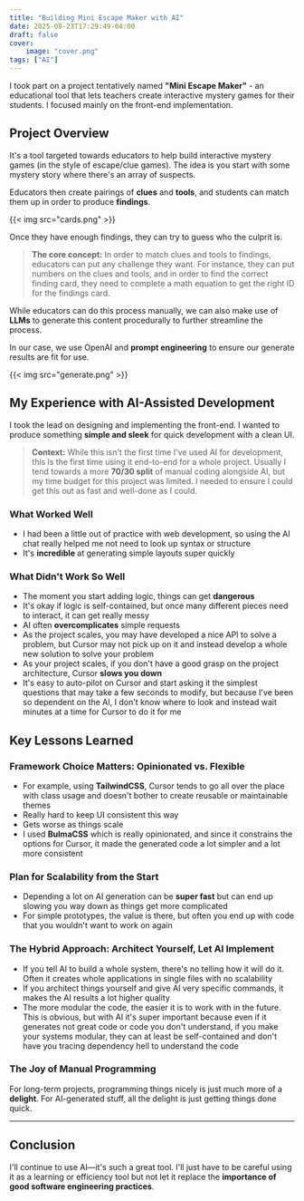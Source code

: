 ```yaml
---
title: "Building Mini Escape Maker with AI"
date: 2025-08-23T17:29:49-04:00
draft: false
cover:
    image: "cover.png"
tags: ["AI"]
---
```


I took part on a project tentatively named **"Mini Escape Maker"** - an educational tool that lets teachers create interactive mystery games for their students. I focused mainly on the front-end implementation.

## Project Overview

It's a tool targeted towards educators to help build interactive mystery games (in the style of escape/clue games). The idea is you start with some mystery story where there's an array of suspects. 

Educators then create pairings of **clues** and **tools**, and students can match them up in order to produce **findings**.

{{< img src="cards.png" >}}

Once they have enough findings, they can try to guess who the culprit is.

> **The core concept:** In order to match clues and tools to findings, educators can put any challenge they want. For instance, they can put numbers on the clues and tools, and in order to find the correct finding card, they need to complete a math equation to get the right ID for the findings card.

While educators can do this process manually, we can also make use of **LLMs** to generate this content procedurally to further streamline the process.

In our case, we use OpenAI and **prompt engineering** to ensure our generate results are fit for use.

{{< img src="generate.png" >}}

## My Experience with AI-Assisted Development

I took the lead on designing and implementing the front-end. I wanted to produce something **simple and sleek** for quick development with a clean UI.

> **Context:** While this isn't the first time I've used AI for development, this is the first time using it end-to-end for a whole project. Usually I tend towards a more **70/30 split** of manual coding alongside AI, but my time budget for this project was limited. I needed to ensure I could get this out as fast and well-done as I could.

### What Worked Well
- I had been a little out of practice with web development, so using the AI chat really helped me not need to look up syntax or structure
- It's **incredible** at generating simple layouts super quickly

### What Didn't Work So Well
- The moment you start adding logic, things can get **dangerous**
- It's okay if logic is self-contained, but once many different pieces need to interact, it can get really messy
- AI often **overcomplicates** simple requests
- As the project scales, you may have developed a nice API to solve a problem, but Cursor may not pick up on it and instead develop a whole new solution to solve your problem
- As your project scales, if you don't have a good grasp on the project architecture, Cursor **slows you down**
- It's easy to auto-pilot on Cursor and start asking it the simplest questions that may take a few seconds to modify, but because I've been so dependent on the AI, I don't know where to look and instead wait minutes at a time for Cursor to do it for me


## Key Lessons Learned

### Framework Choice Matters: Opinionated vs. Flexible
- For example, using **TailwindCSS**, Cursor tends to go all over the place with class usage and doesn't bother to create reusable or maintainable themes
- Really hard to keep UI consistent this way
- Gets worse as things scale
- I used **BulmaCSS** which is really opinionated, and since it constrains the options for Cursor, it made the generated code a lot simpler and a lot more consistent

### Plan for Scalability from the Start
- Depending a lot on AI generation can be **super fast** but can end up slowing you way down as things get more complicated
- For simple prototypes, the value is there, but often you end up with code that you wouldn't want to work on again

### The Hybrid Approach: Architect Yourself, Let AI Implement
- If you tell AI to build a whole system, there's no telling how it will do it. Often it creates whole applications in single files with no scalability
- If you architect things yourself and give AI very specific commands, it makes the AI results a lot higher quality
- The more modular the code, the easier it is to work with in the future. This is obvious, but with AI it's super important because even if it generates not great code or code you don't understand, if you make your systems modular, they can at least be self-contained and don't have you tracing dependency hell to understand the code

### The Joy of Manual Programming
For long-term projects, programming things nicely is just much more of a **delight**. For AI-generated stuff, all the delight is just getting things done quick.

---

## Conclusion

I'll continue to use AI—it's such a great tool. I'll just have to be careful using it as a learning or efficiency tool but not let it replace the **importance of good software engineering practices**.
